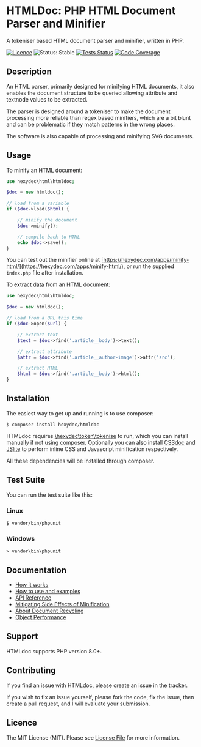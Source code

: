 # HTMLDoc: PHP HTML Document Parser and Minifier

A tokeniser based HTML document parser and minifier, written in PHP.

[![Licence](https://img.shields.io/badge/Licence-MIT-lightgrey.svg)](LICENCE)
![Status: Stable](https://img.shields.io/badge/Status-Stable-Green.svg)
[![Tests Status](https://github.com/hexydec/htmldoc/actions/workflows/tests.yml/badge.svg)](https://github.com/hexydec/htmldoc/actions/workflows/tests.yml)
[![Code Coverage](https://codecov.io/gh/hexydec/htmldoc/branch/master/graph/badge.svg)](https://app.codecov.io/gh/hexydec/htmldoc)

## Description

An HTML parser, primarily designed for minifying HTML documents, it also enables the document structure to be queried allowing attribute and textnode values to be extracted.

The parser is designed around a tokeniser to make the document processing more reliable than regex based minifiers, which are a bit blunt and can be problematic if they match patterns in the wrong places.

The software is also capable of processing and minifying SVG documents.

## Usage

To minify an HTML document:

```php
use hexydec\html\htmldoc;

$doc = new htmldoc();

// load from a variable
if ($doc->load($html) {

	// minify the document
	$doc->minify();

	// compile back to HTML
	echo $doc->save();
}
```

You can test out the minifier online at [https://hexydec.com/apps/minify-html/](https://hexydec.com/apps/minify-html/), or run the supplied `index.php` file after installation.

To extract data from an HTML document:

```php
use hexydec\html\htmldoc;

$doc = new htmldoc();

// load from a URL this time
if ($doc->open($url) {

	// extract text
	$text = $doc->find('.article__body')->text();

	// extract attribute
	$attr = $doc->find('.article__author-image')->attr('src');

	// extract HTML
	$html = $doc->find('.article__body')->html();
}

```

## Installation

The easiest way to get up and running is to use composer:

```
$ composer install hexydec/htmldoc
```

HTMLdoc requires [\hexydec\token\tokenise](https://github.com/hexydec/tokenise) to run, which you can install manually if not using composer. Optionally you can also install [CSSdoc](https://github.com/hexydec/cssdoc) and [JSlite](https://github.com/hexydec/jslite) to perform inline CSS and Javascript minification respectively.

All these dependencies will be installed through composer.

## Test Suite

You can run the test suite like this:

### Linux
```
$ vendor/bin/phpunit
```
### Windows
```
> vendor\bin\phpunit
```

## Documentation

- [How it works](docs/how-it-works.md)
- [How to use and examples](docs/how-to-use.md)
- [API Reference](docs/api/readme.md)
- [Mitigating Side Effects of Minification](docs/mitigating-side-effects.md)
- [About Document Recycling](docs/recycling.md)
- [Object Performance](docs/performance.md)

## Support

HTMLdoc supports PHP version 8.0+.

## Contributing

If you find an issue with HTMLdoc, please create an issue in the tracker.

If you wish to fix an issue yourself, please fork the code, fix the issue, then create a pull request, and I will evaluate your submission.

## Licence

The MIT License (MIT). Please see [License File](LICENCE) for more information.
